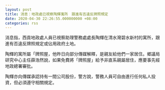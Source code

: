 ```yaml
---
layout: post
title: 消息：地政處已視察陶輝寓所　跟進有否違反牌照規定
date: 2020-04-30 22:26:55.000000000 +08:00
categories: rss
---
```


消息指，西貢地政處人員已視察助理警務處處長陶輝在清水灣碧水新村的寓所，跟進有否違反牌照規定或佔用政府土地。

陶輝的寓所屬「牌照屋，他昨日向部分傳媒解釋，是親友給他們一家居住。鄉議局研究中心主任薛浩然說，如果免費將「牌照屋」給予非直系親屬居住，應要事先經地政總署審批。

陶輝亦向傳媒承認持有一間公司股份，警方說，警務人員可自由進行任何私人投資，但必須遵守相關規定。
